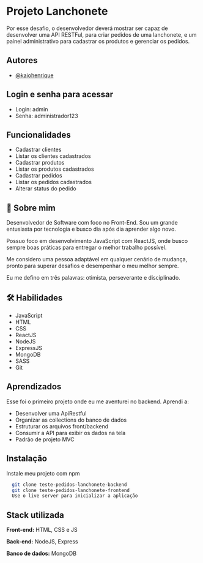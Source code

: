 
# Projeto Lanchonete

Por esse desafio, o desenvolvedor deverá mostrar ser capaz de desenvolver uma API RESTFul, para criar pedidos de uma lanchonete, e um painel administrativo para cadastrar os produtos e gerenciar os pedidos.

## Autores

- [@kaiohenrique](https://www.linkedin.com/in/kaio-henrique-costa/)

## Login e senha para acessar

- Login: admin
- Senha: administrador123

## Funcionalidades

- Cadastrar clientes
- Listar os clientes cadastrados
- Cadastrar produtos
- Listar os produtos cadastrados
- Cadastrar pedidos
- Listar os pedidos cadastrados
- Alterar status do pedido


## 🚀 Sobre mim
Desenvolvedor de Software com foco no Front-End. Sou um grande entusiasta por tecnologia e busco dia após dia aprender algo novo.

Possuo foco em desenvolvimento JavaScript com ReactJS, onde busco sempre boas práticas para entregar o melhor trabalho possível.

Me considero uma pessoa adaptável em qualquer cenário de mudança, pronto para superar desafios e desempenhar o meu melhor sempre.

Eu me defino em três palavras: otimista, perseverante e disciplinado.


## 🛠 Habilidades
- JavaScript
- HTML
- CSS
- ReactJS
- NodeJS
- ExpressJS
- MongoDB
- SASS
- Git


## Aprendizados

Esse foi o primeiro projeto onde eu me aventurei no backend.
Aprendi a:
- Desenvolver uma ApiRestful
- Organizar as collections do banco de dados
- Estruturar os arquivos front/backend
- Consumir a API para exibir os dados na tela
- Padrão de projeto MVC

## Instalação

Instale meu projeto com npm

```bash
  git clone teste-pedidos-lanchonete-backend
  git clone teste-pedidos-lanchonete-frontend
  Use o live server para inicializar a aplicação
```
    
## Stack utilizada

**Front-end:** HTML, CSS e JS

**Back-end:** NodeJS, Express

**Banco de dados:** MongoDB

